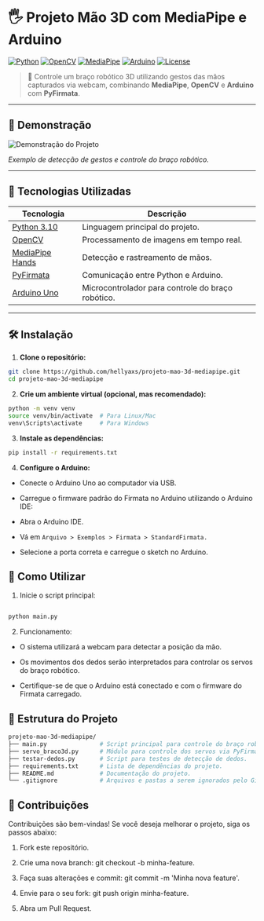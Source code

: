 # 🖐️ Projeto Mão 3D com MediaPipe e Arduino

[![Python](https://img.shields.io/badge/Python-3.10-blue?logo=python)](https://www.python.org/downloads/release/python-3100/)
[![OpenCV](https://img.shields.io/badge/OpenCV-4.x-green?logo=opencv)](https://opencv.org/)
[![MediaPipe](https://img.shields.io/badge/MediaPipe-Hands-orange?logo=google)](https://google.github.io/mediapipe/)
[![Arduino](https://img.shields.io/badge/Arduino-Uno-blue?logo=arduino)](https://www.arduino.cc/)
[![License](https://img.shields.io/badge/License-MIT-lightgrey)](LICENSE)

> 🎯 Controle um braço robótico 3D utilizando gestos das mãos capturados via webcam, combinando **MediaPipe**, **OpenCV** e **Arduino** com **PyFirmata**.

---

## 📸 Demonstração

![Demonstração do Projeto](demo.gif)

*Exemplo de detecção de gestos e controle do braço robótico.*

---

## 🚀 Tecnologias Utilizadas

| Tecnologia   | Descrição                                         |
|--------------|---------------------------------------------------|
| [Python 3.10](https://www.python.org/downloads/release/python-3100/) | Linguagem principal do projeto.           |
| [OpenCV](https://opencv.org/) | Processamento de imagens em tempo real. |
| [MediaPipe Hands](https://google.github.io/mediapipe/solutions/hands.html) | Detecção e rastreamento de mãos. |
| [PyFirmata](https://github.com/tino/pyFirmata) | Comunicação entre Python e Arduino. |
| [Arduino Uno](https://www.arduino.cc/) | Microcontrolador para controle do braço robótico. |

---

## 🛠️ Instalação

1. **Clone o repositório:**

```bash
git clone https://github.com/hellyaxs/projeto-mao-3d-mediapipe.git
cd projeto-mao-3d-mediapipe
```

2. **Crie um ambiente virtual (opcional, mas recomendado):**

```bash
python -m venv venv
source venv/bin/activate  # Para Linux/Mac
venv\Scripts\activate     # Para Windows
```

3. **Instale as dependências:**

```bash
pip install -r requirements.txt
```

4. **Configure o Arduino:**

- Conecte o Arduino Uno ao computador via USB.

- Carregue o firmware padrão do Firmata no Arduino utilizando o Arduino IDE:

- Abra o Arduino IDE.

- Vá em `Arquivo > Exemplos > Firmata > StandardFirmata.`

- Selecione a porta correta e carregue o sketch no Arduino.

## 🧪 Como Utilizar
1. Inicie o script principal:

```bash

python main.py
```
2. Funcionamento:

- O sistema utilizará a webcam para detectar a posição da mão.

- Os movimentos dos dedos serão interpretados para controlar os servos do braço robótico.

- Certifique-se de que o Arduino está conectado e com o firmware do Firmata carregado.

## 📁 Estrutura do Projeto
```bash
projeto-mao-3d-mediapipe/
├── main.py               # Script principal para controle do braço robótico.
├── servo_braco3d.py      # Módulo para controle dos servos via PyFirmata.
├── testar-dedos.py       # Script para testes de detecção de dedos.
├── requirements.txt      # Lista de dependências do projeto.
├── README.md             # Documentação do projeto.
└── .gitignore            # Arquivos e pastas a serem ignorados pelo Git.
```

## 🤝 Contribuições
Contribuições são bem-vindas! Se você deseja melhorar o projeto, siga os passos abaixo:

1. Fork este repositório.

2. Crie uma nova branch: git checkout -b minha-feature.

3. Faça suas alterações e commit: git commit -m 'Minha nova feature'.

4. Envie para o seu fork: git push origin minha-feature.

5. Abra um Pull Request.


